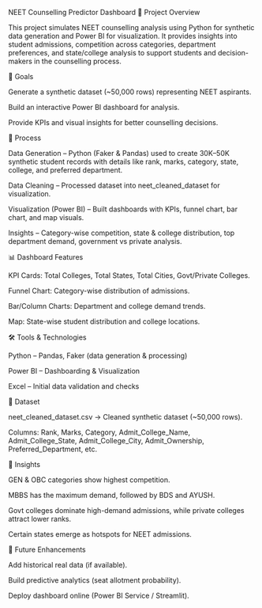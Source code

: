 NEET Counselling Predictor Dashboard
📌 Project Overview

This project simulates NEET counselling analysis using Python for synthetic data generation and Power BI for visualization. It provides insights into student admissions, competition across categories, department preferences, and state/college analysis to support students and decision-makers in the counselling process.

🎯 Goals

Generate a synthetic dataset (~50,000 rows) representing NEET aspirants.

Build an interactive Power BI dashboard for analysis.

Provide KPIs and visual insights for better counselling decisions.

🔄 Process

Data Generation – Python (Faker & Pandas) used to create 30K–50K synthetic student records with details like rank, marks, category, state, college, and preferred department.

Data Cleaning – Processed dataset into neet_cleaned_dataset for visualization.

Visualization (Power BI) – Built dashboards with KPIs, funnel chart, bar chart, and map visuals.

Insights – Category-wise competition, state & college distribution, top department demand, government vs private analysis.

📊 Dashboard Features

KPI Cards: Total Colleges, Total States, Total Cities, Govt/Private Colleges.

Funnel Chart: Category-wise distribution of admissions.

Bar/Column Charts: Department and college demand trends.

Map: State-wise student distribution and college locations.

🛠️ Tools & Technologies

Python – Pandas, Faker (data generation & processing)

Power BI – Dashboarding & Visualization

Excel – Initial data validation and checks

📂 Dataset

neet_cleaned_dataset.csv → Cleaned synthetic dataset (~50,000 rows).

Columns: Rank, Marks, Category, Admit_College_Name, Admit_College_State, Admit_College_City, Admit_Ownership, Preferred_Department, etc.

📌 Insights

GEN & OBC categories show highest competition.

MBBS has the maximum demand, followed by BDS and AYUSH.

Govt colleges dominate high-demand admissions, while private colleges attract lower ranks.

Certain states emerge as hotspots for NEET admissions.

🚀 Future Enhancements

Add historical real data (if available).

Build predictive analytics (seat allotment probability).

Deploy dashboard online (Power BI Service / Streamlit).
